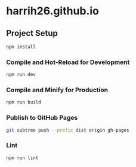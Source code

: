# harrih26.github.io

## Project Setup

```sh
npm install
```

### Compile and Hot-Reload for Development

```sh
npm run dev
```

### Compile and Minify for Production

```sh
npm run build
```

### Publish to GitHub Pages

```sh
git subtree push --prefix dist origin gh-pages
```

### Lint

```sh
npm run lint
```
